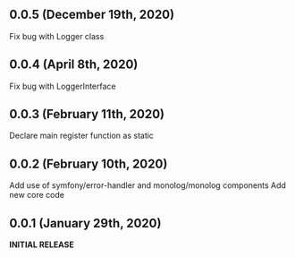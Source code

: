 ## 0.0.5 (December 19th, 2020)
Fix bug with Logger class

## 0.0.4 (April 8th, 2020)
Fix bug with LoggerInterface

## 0.0.3 (February 11th, 2020)
Declare main register function as static

## 0.0.2 (February 10th, 2020)
Add use of symfony/error-handler and monolog/monolog components
Add new core code

## 0.0.1 (January 29th, 2020)
**INITIAL RELEASE**
